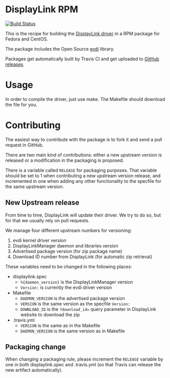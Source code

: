 DisplayLink RPM
===============
[![Build Status](https://travis-ci.org/displaylink-rpm/displaylink-rpm.svg?branch=master)](https://travis-ci.org/displaylink-rpm/displaylink-rpm)

This is the recipe for building the [DisplayLink driver][displaylink]
in a RPM package for Fedora and CentOS.

The package includes the Open Source [evdi][evdi] library.

Packages get automatically built by Travis CI and get uploaded to
[GitHub releases][releases].

[displaylink]: http://www.displaylink.com/
[evdi]: https://github.com/DisplayLink/evdi
[releases]: https://github.com/ssaavedra/displaylink-rpm/releases

Usage
=====

In order to compile the driver, just use make. The Makefile should
download the file for you.


Contributing
============

The easiest way to contribute with the package is to fork it and send
a pull request in GitHub.

There are two main kind of contributions: either a new upstream
version is released or a modification in the packaging is proposed.

There is a variable called `RELEASE` for packaging purposes. That
variable should be set to 1 when contributing a new upstream version
release, and incremented in one when adding any other functionality to
the specfile for the same upstream version.


New Upstream release
--------------------

From time to time, DisplayLink will update their driver. We try to do
so, but for that we usually rely on pull requests.

We manage four different upstream numbers for versioning:

1. evdi kernel driver version
2. DisplayLinkManager daemon and libraries version
3. Advertised package version (for zip package name)
4. Download ID number from DisplayLink (for automatic zip retrieval)

These variables need to be changed in the following places:

- displaylink.spec
  - `%{daemon_version}` is the DisplayLinkManager version
  - `Version:` is currently the evdi driver version
- Makefile
  - `DAEMON_VERSION` is the advertised package version
  - `VERSION` is the same version as the specfile `Version:`
  - `DOWNLOAD_ID` is the `?download_id=` query parameter in
    DisplayLink website to download the zip
- .travis.yml
  - `VERSION` is the same as in the Makefile
  - `DAEMON_VERSION` is the same version as in Makefile


Packaging change
----------------

When changing a packaging rule, please increment the `RELEASE`
variable by one in both displaylink.spec and .travis.yml (so that
Travis can release the new artifact automatically).
